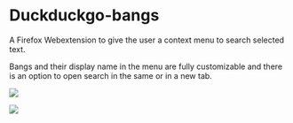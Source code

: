 # Duckduckgo-bangs

A Firefox Webextension to give the user a context menu to search selected text.

Bangs and their display name in the menu are fully customizable and there is an option to open search in the same or in a new tab.

![](https://addons.cdn.mozilla.net/user-media/previews/full/196/196766.png)

![](https://addons.cdn.mozilla.net/user-media/previews/full/196/196767.png)

